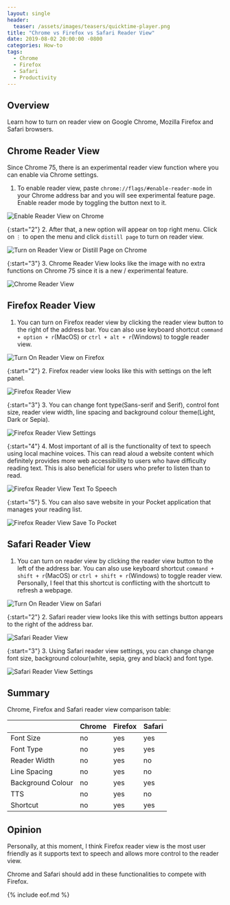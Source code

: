 ```yaml
---
layout: single
header:
  teaser: /assets/images/teasers/quicktime-player.png
title: "Chrome vs Firefox vs Safari Reader View"
date: 2019-08-02 20:00:00 -0800
categories: How-to
tags:
  - Chrome
  - Firefox
  - Safari
  - Productivity
---
```


## Overview

Learn how to turn on reader view on Google Chrome, Mozilla Firefox and Safari browsers. 

## Chrome Reader View
Since Chrome 75, there is an experimental reader view function where you can enable via Chrome settings. 

1. To enable reader view, paste `chrome://flags/#enable-reader-mode` in your Chrome address bar and you will see experimental feature page. Enable reader mode by toggling the button next to it.

![Enable Reader View on Chrome](/assets/images/2019-08-02-chrome-firefox-and-safari-reader-view/chrome-enable-reader-mode.png)

{:start="2"}
2. After that, a new option will appear on top right menu. Click on `⋮` to open the menu and click `distill page` to turn on reader view. 

![Turn on Reader View or Distill Page on Chrome](/assets/images/2019-08-02-chrome-firefox-and-safari-reader-view/chrome-open-reader-view-or-distill-page.png)

{:start="3"}
3. Chrome Reader View looks like the image with no extra functions on Chrome 75 since it is a new / experimental feature.     

![Chrome Reader View](/assets/images/2019-08-02-chrome-firefox-and-safari-reader-view/chrome-reader-view.png)

## Firefox Reader View
1. You can turn on Firefox reader view by clicking the reader view button to the right of the address bar. You can also use keyboard shortcut `command + option + r`(MacOS) or `ctrl + alt + r`(Windows) to toggle reader view.

![Turn On Reader View on Firefox](/assets/images/2019-08-02-chrome-firefox-and-safari-reader-view/firefox-turn-on-reader-view.png)

{:start="2"}
2. Firefox reader view looks like this with settings on the left panel.  

![Firefox Reader View](/assets/images/2019-08-02-chrome-firefox-and-safari-reader-view/firefox-reader-view.png)

{:start="3"}
3. You can change font type(Sans-serif and Serif), control font size, reader view width, line spacing and background colour theme(Light, Dark or Sepia).  

![Firefox Reader View Settings](/assets/images/2019-08-02-chrome-firefox-and-safari-reader-view/firefox-reader-view-settings.png)

{:start="4"}
4. Most important of all is the functionality of text to speech using local machine voices. This can read aloud a website content which definitely provides more web accessibility to users who have difficulty reading text. This is also beneficial for users who prefer to listen than to read.  

![Firefox Reader View Text To Speech](/assets/images/2019-08-02-chrome-firefox-and-safari-reader-view/firefox-reader-view-text-to-speech.png)

{:start="5"}
5. You can also save website in your Pocket application that manages your reading list.   

![Firefox Reader View Save To Pocket](/assets/images/2019-08-02-chrome-firefox-and-safari-reader-view/firefox-reader-view-save-to-pocket.png)

## Safari Reader View
1. You can turn on reader view by clicking the reader view button to the left of the address bar. You can also use keyboard shortcut `command + shift + r`(MacOS) or `ctrl + shift + r`(Windows) to toggle reader view. Personally, I feel that this shortcut is conflicting with the shortcutt to refresh a webpage.  

![Turn On Reader View on Safari](/assets/images/2019-08-02-chrome-firefox-and-safari-reader-view/safari-turn-on-reader-view.png)

{:start="2"}
2. Safari reader view looks like this with settings button appears to the right of the address bar. 

![Safari Reader View](/assets/images/2019-08-02-chrome-firefox-and-safari-reader-view/safari-reader-view.png)

{:start="3"}
3. Using Safari reader view settings, you can change change font size, background colour(white, sepia, grey and black) and font type.  

![Safari Reader View Settings](/assets/images/2019-08-02-chrome-firefox-and-safari-reader-view/safari-reader-view-settings.png)

## Summary 
Chrome, Firefox and Safari reader view comparison table:  

| | Chrome | Firefox | Safari
|---|:---|:---|:---|
| Font Size | no | yes | yes |
| Font Type | no | yes | yes |
| Reader Width | no | yes | no |
| Line Spacing | no | yes | no |
| Background Colour | no | yes | yes |
| TTS | no | yes | no |
| Shortcut | no | yes | yes |

## Opinion
Personally, at this moment, I think Firefox reader view is the most user friendly as it supports text to speech and allows more control to the reader view.  

Chrome and Safari should add in these functionalities to compete with Firefox.  

{% include eof.md %}


